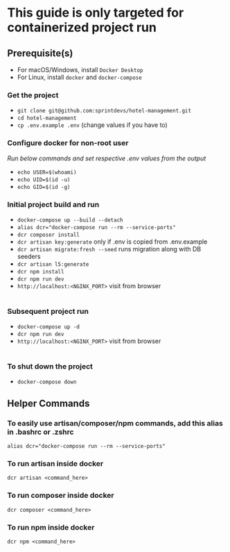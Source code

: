 # This guide is only targeted for containerized project run

## Prerequisite(s)
-   For macOS/Windows, install `Docker Desktop`
-   For Linux, install `docker` and `docker-compose`

### Get the project
-   `git clone git@github.com:sprintdevs/hotel-management.git`
-   `cd hotel-management`
-   `cp .env.example .env` (change values if you have to)

### Configure docker for non-root user
*Run below commands and set respective .env values from the output*
-   `echo USER=$(whoami)`
-   `echo UID=$(id -u)`
-   `echo GID=$(id -g)`

### Initial project build and run
-   `docker-compose up --build --detach`
-   `alias dcr="docker-compose run --rm --service-ports"`
-   `dcr composer install`
-   `dcr artisan key:generate` only if .env is copied from .env.example
-   `dcr artisan migrate:fresh --seed` runs migration along with DB seeders
-   `dcr artisan l5:generate`
-   `dcr npm install`
-   `dcr npm run dev`
-   `http://localhost:<NGINX_PORT>` visit from browser
    <br><br>

### Subsequent project run
-   `docker-compose up -d`
-   `dcr npm run dev`
-   `http://localhost:<NGINX_PORT>` visit from browser
    <br><br>

### To shut down the project
-   `docker-compose down`

## Helper Commands

### To easily use artisan/composer/npm commands, add this alias in .bashrc or .zshrc
`alias dcr="docker-compose run --rm --service-ports"`

### To run artisan inside docker
`dcr artisan <command_here>`

### To run composer inside docker
`dcr composer <command_here>`

### To run npm inside docker
`dcr npm <command_here>`
